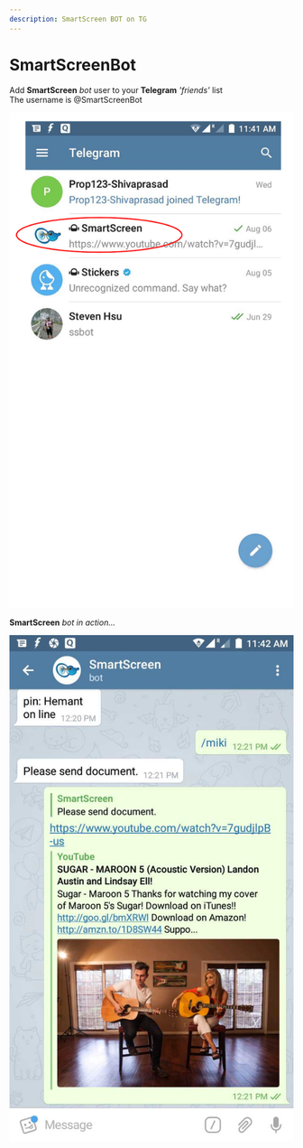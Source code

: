 ```yaml
---
description: SmartScreen BOT on TG
---
```


# SmartScreenBot

Add **SmartScreen** _bot_ user to your **Telegram** _'friends'_ list  
The username is @SmartScreenBot

![](../.gitbook/assets/smartbot.png)

**SmartScreen** _bot_ _in_ _action..._

![](../.gitbook/assets/miki.jpg)

